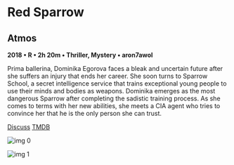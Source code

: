 # Red Sparrow

## Atmos

**2018 • R • 2h 20m • Thriller, Mystery • aron7awol**

Prima ballerina, Dominika Egorova faces a bleak and uncertain future after she suffers an injury that ends her career. She soon turns to Sparrow School, a secret intelligence service that trains exceptional young people to use their minds and bodies as weapons. Dominika emerges as the most dangerous Sparrow after completing the sadistic training process. As she comes to terms with her new abilities, she meets a CIA agent who tries to convince her that he is the only person she can trust.

[Discuss](https://www.avsforum.com/threads/bass-eq-for-filtered-movies.2995212/post-56740296)  [TMDB](401981)

![img 0](https://i.imgur.com/Ez5IrUf.jpg)

![img 1](https://i.imgur.com/JckaCZ8.jpg)

